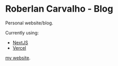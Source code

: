 # Roberlan Carvalho - Blog

Personal website/blog.

Currently using:

- [NextJS](https://nextjs.org/)
- [Vercel](https://www.vercel.com)

[my website](https://roberlancarvalho.com/).
